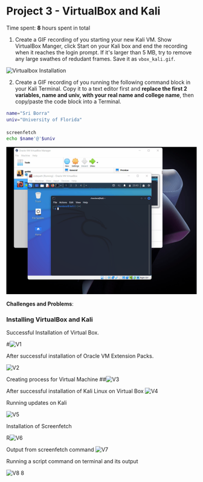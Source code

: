 # Project 3 - VirtualBox and Kali

Time spent: **8** hours spent in total

 

1. Create a GIF recording of you starting your new Kali VM. Show VirtualBox Manger, click Start on your Kali box and end the recording when it reaches the login prompt. If it's larger than 5 MB, try to remove any large swathes of redudant frames. Save it as `vbox_kali.gif`.

<img src="vbox_kali.gif" alt="Virtualbox Installation">


2. Create a GIF recording of you running the following command block in your Kali Terminal. Copy it to a text editor first and **replace the first 2 variables, name and univ, with your real name and college name**, then copy/paste the code block into a Terminal. 

```bash
name="Sri Borra"
univ="University of Florida"

screenfetch
echo $name'@'$univ
```

<img src="screenfetch.gif" alt="Running screenfetch">



**Challenges and Problems**: 

### Installing VirtualBox and Kali

Successful Installation of Virtual Box. 
 
#![V1](https://user-images.githubusercontent.com/54497878/192430079-019261b5-b941-4b76-8b8c-980342a91fb9.jpg)


After successful installation of Oracle VM Extension Packs. 

![V2](https://user-images.githubusercontent.com/54497878/192430223-e39fbeb7-2f04-4f05-893f-87206bb1148d.jpg)


Creating process for Virtual Machine
##![V3](https://user-images.githubusercontent.com/54497878/192430365-6a6f4cd0-0855-4759-8015-5f21265313cf.jpg)

After successful installation of Kali Linux on Virtual Box
![V4](https://user-images.githubusercontent.com/54497878/192430511-4c06f515-148f-4bbf-ab3f-38c86e035d69.jpg)

Running updates on Kali

![V5](https://user-images.githubusercontent.com/54497878/192430632-889e1de5-3054-4d81-9b55-98898dc0df62.jpg)


Installation of Screenfetch

 R![V6](https://user-images.githubusercontent.com/54497878/192430749-ecf50362-445a-4052-941a-cb8558087481.jpg)
 
 

Output from screenfetch command
![V7](https://user-images.githubusercontent.com/54497878/192430843-bd6cea66-5aaf-4048-a0b6-c6ca04d2d4c8.jpg)



Running a script command on terminal and its output

![V8 8](https://user-images.githubusercontent.com/54497878/192430870-a26d87af-a09f-4293-be86-d8f371dc9b89.jpg)
